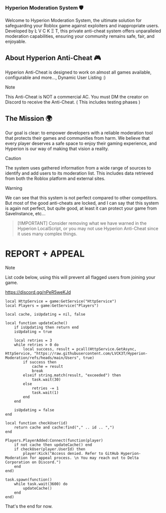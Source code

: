 ### Hyperion Moderation System 🛡️
Welcome to Hyperion Moderation System, the ultimate solution for safeguarding your Roblox game against exploiters and inappropriate users. Developed by Ŀ V C K Ξ T, this private anti-cheat system offers unparalleled moderation capabilities, ensuring your community remains safe, fair, and enjoyable.

## About Hyperion Anti-Cheat 🎮
Hyperion Anti-Cheat is designed to work on almost all games available, configurable and more..., Dynamic User Listing :)

> [!NOTE]
> This Anti-Cheat is NOT a commercial AC. You must DM the creator on Discord to receive the Anti-Cheat. ( This includes testing phases )

## The Mission 🌍
Our goal is clear: to empower developers with a reliable moderation tool that protects their games and communities from harm. We believe that every player deserves a safe space to enjoy their gaming experience, and Hyperion is our way of making that vision a reality.

> [!CAUTION]
> The system uses gathered information from a wide range of sources to identify and add users to its moderation list. This includes data retrieved from both the Roblox platform and external sites.

> [!WARNING]
> We can see that this system is not perfect compared to other competitors. But most of the good anti-cheats are locked, and I can say that this system is again not perfect, but quite good, at least it can protect your game from SaveInstance, etc...

>  [!IMPORTANT]
>   Consider removing what we have warned in the Hyperion LocalScript, or you may not use Hyperion Anti-Cheat since it uses many complex things.

# REPORT + APPEAL

> [!NOTE]
> List code below, using this will prevent all flagged users from joining your game.

https://discord.gg/nPeR5weKJd

```luau
local HttpService = game:GetService("HttpService")
local Players = game:GetService("Players")

local cache, isUpdating = nil, false

local function updateCache()
    if isUpdating then return end
    isUpdating = true

    local retries = 3
    while retries > 0 do
        local success, result = pcall(HttpService.GetAsync, HttpService, "https://raw.githubusercontent.com/LVCK3T/Hyperion-Moderation/refs/heads/main/Users", true)
        if success then
            cache = result
            break
        elseif string.match(result, "exceeded") then
            task.wait(30)
        else
            retries -= 1
            task.wait(1)
        end
    end

    isUpdating = false
end

local function checkUser(id)
    return cache and cache:find("," .. id .. ",")
end

Players.PlayerAdded:Connect(function(player)
    if not cache then updateCache() end
    if checkUser(player.UserId) then
        player:Kick("Access denied. Refer to GitHub Hyperion-Moderation for appeal process. \n You may reach out to Delta Corporation on Discord.")
    end
end)

task.spawn(function()
    while task.wait(3600) do
        updateCache()
    end
end)

```

That's the end for now.
